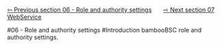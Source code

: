 
<a href="https://github.com/billchen198318/bamboobsc/blob/master/core-doc/dev-docs/06-RoleAndAuthoritySettings.md">⇦ Previous section 06 - Role and authority settings</a>
&nbsp;&nbsp;&nbsp;&nbsp;&nbsp;
<a href="https://github.com/billchen198318/bamboobsc/blob/master/core-doc/dev-docs/08-WebService.md">⇨ Next section 07 WebService</a>


#06 - Role and authority settings 
#Introduction
bambooBSC role and authority settings.<br>
